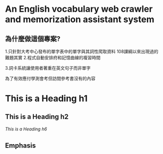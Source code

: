 # An English vocabulary web crawler and memorization assistant system

## 為什麼做這個專案?
1.只針對大考中心發布的單字表中的單字與其詞性爬取資料
108課綱以來出現過的難題其實
2.程式自動安排府和記憶曲線的複習時間

3.詞卡系統讓使用者著重在英文句子而非單字


為了有效應付學測會考但訪間參考書沒有的內容
# This is a Heading h1
## This is a Heading h2
###### This is a Heading h6

## Emphasis
